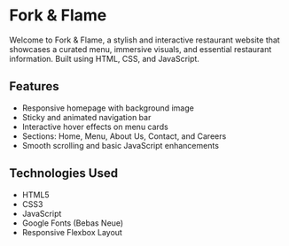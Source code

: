 # Fork & Flame

Welcome to Fork & Flame, a stylish and interactive restaurant website that showcases a curated menu, immersive visuals, and essential restaurant information. Built using HTML, CSS, and JavaScript.

## Features

- Responsive homepage with background image
- Sticky and animated navigation bar
- Interactive hover effects on menu cards
- Sections: Home, Menu, About Us, Contact, and Careers
- Smooth scrolling and basic JavaScript enhancements

## Technologies Used

- HTML5
- CSS3
- JavaScript
- Google Fonts (Bebas Neue)
- Responsive Flexbox Layout
